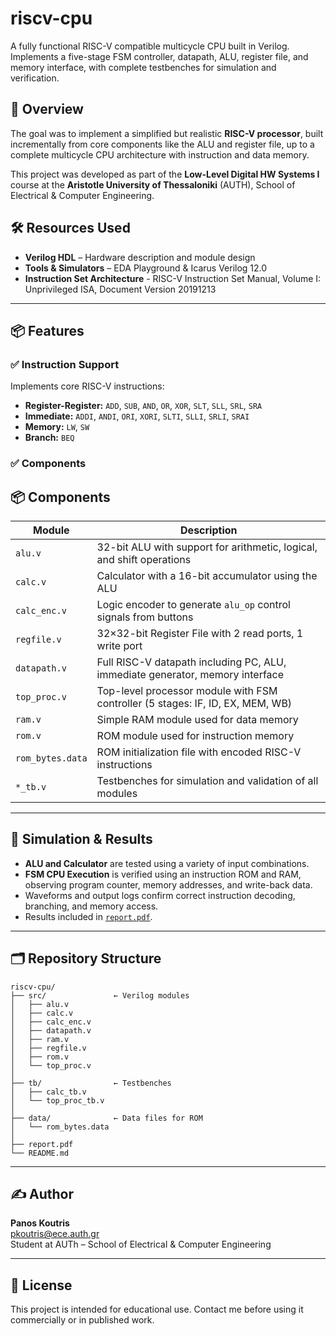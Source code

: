 # riscv-cpu

A fully functional RISC-V compatible multicycle CPU built in Verilog.  
Implements a five-stage FSM controller, datapath, ALU, register file, and memory interface, with complete testbenches for simulation and verification.

## 🚀 Overview

The goal was to implement a simplified but realistic **RISC-V processor**, built incrementally from core components like the ALU and register file, up to a complete multicycle CPU architecture with instruction and data memory.


This project was developed as part of the **Low-Level Digital HW Systems I** course at the **Aristotle University of Thessaloniki** (AUTH), School of Electrical & Computer Engineering.

## 🛠️ Resources Used

- **Verilog HDL** – Hardware description and module design
- **Tools & Simulators** – EDA Playground & Icarus Verilog 12.0 
- **Instruction Set Architecture** - RISC-V Instruction Set Manual, Volume I: Unprivileged ISA, Document Version 20191213

---

## 📦 Features

### ✅ Instruction Support
Implements core RISC-V instructions:
- **Register-Register:** `ADD`, `SUB`, `AND`, `OR`, `XOR`, `SLT`, `SLL`, `SRL`, `SRA`
- **Immediate:** `ADDI`, `ANDI`, `ORI`, `XORI`, `SLTI`, `SLLI`, `SRLI`, `SRAI`
- **Memory:** `LW`, `SW`
- **Branch:** `BEQ`

### ✅ Components

## 📦 Components

| Module             | Description |
|--------------------|-------------|
| `alu.v`            | 32-bit ALU with support for arithmetic, logical, and shift operations |
| `calc.v`           | Calculator with a 16-bit accumulator using the ALU |
| `calc_enc.v`       | Logic encoder to generate `alu_op` control signals from buttons |
| `regfile.v`        | 32×32-bit Register File with 2 read ports, 1 write port |
| `datapath.v`       | Full RISC-V datapath including PC, ALU, immediate generator, memory interface |
| `top_proc.v`       | Top-level processor module with FSM controller (5 stages: IF, ID, EX, MEM, WB) |
| `ram.v`            | Simple RAM module used for data memory |
| `rom.v`            | ROM module used for instruction memory |
| `rom_bytes.data`   | ROM initialization file with encoded RISC-V instructions |
| `*_tb.v`           | Testbenches for simulation and validation of all modules |


---

## 🧪 Simulation & Results

- **ALU and Calculator** are tested using a variety of input combinations.
- **FSM CPU Execution** is verified using an instruction ROM and RAM, observing program counter, memory addresses, and write-back data.
- Waveforms and output logs confirm correct instruction decoding, branching, and memory access.
- Results included in [`report.pdf`](./report.pdf).

---

## 🗂️ Repository Structure

```
riscv-cpu/
├── src/               ← Verilog modules
│   ├── alu.v
│   ├── calc.v
│   ├── calc_enc.v
│   ├── datapath.v
│   ├── ram.v
│   ├── regfile.v
│   ├── rom.v
│   └── top_proc.v
│
├── tb/                ← Testbenches
│   ├── calc_tb.v
│   └── top_proc_tb.v
│
├── data/              ← Data files for ROM
│   └── rom_bytes.data
│
├── report.pdf
└── README.md

```
---

## ✍️ Author

**Panos Koutris**  
[pkoutris@ece.auth.gr](mailto:pkoutris@ece.auth.gr)  
Student at AUTh – School of Electrical & Computer Engineering

---

## 📝 License
This project is intended for educational use. Contact me before using it commercially or in published work.


